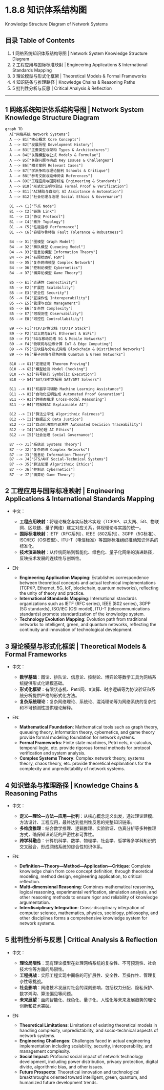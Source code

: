 # 1.8.8 知识体系结构图

Knowledge Structure Diagram of Network Systems

## 目录 Table of Contents

1. 1 网络系统知识体系结构导图 | Network System Knowledge Structure Diagram
2. 2 工程应用与国际标准映射 | Engineering Applications & International Standards Mapping
3. 3 理论模型与形式化框架 | Theoretical Models & Formal Frameworks
4. 4 知识链条与推理路径 | Knowledge Chains & Reasoning Paths
5. 5 批判性分析与反思 | Critical Analysis & Reflection

---

## 1 网络系统知识体系结构导图 | Network System Knowledge Structure Diagram

```mermaid
graph TD
  A["网络系统 Network Systems"]
  A --> B1["核心概念 Core Concepts"]
  A --> B2["发展历程 Development History"]
  A --> B3["主要类型与架构 Types & Architectures"]
  A --> B4["关键模型与公式 Models & Formulae"]
  A --> B5["关键问题与挑战 Key Issues & Challenges"]
  A --> B6["相关案例 Relevant Cases"]
  A --> B7["学派争鸣与理论批判 Schools & Critique"]
  A --> B8["参考文献与延伸阅读 References"]
  A --> B9["工程应用与国际标准 Engineering & Standards"]
  A --> B10["形式化证明与验证 Formal Proof & Verification"]
  A --> B11["AI辅助与自动化 AI Assistance & Automation"]
  A --> B12["社会伦理与治理 Social Ethics & Governance"]
  
  B1 --> C1["节点 Node"]
  B1 --> C2["链路 Link"]
  B1 --> C3["协议 Protocol"]
  B1 --> C4["拓扑 Topology"]
  B1 --> C5["性能指标 Performance"]
  B1 --> C6["容错与鲁棒性 Fault Tolerance & Robustness"]
  
  B4 --> D1["图模型 Graph Model"]
  B4 --> D2["排队模型 Queueing Model"]
  B4 --> D3["信息论模型 Information Theory"]
  B4 --> D4["有限状态机 FSM"]
  B4 --> D5["复杂网络模型 Complex Network"]
  B4 --> D6["控制论模型 Cybernetics"]
  B4 --> D7["博弈论模型 Game Theory"]
  
  B5 --> E1["连通性 Connectivity"]
  B5 --> E2["扩展性 Scalability"]
  B5 --> E3["安全性 Security"]
  B5 --> E4["互操作性 Interoperability"]
  B5 --> E5["管理与自治 Management"]
  B5 --> E6["复杂性 Complexity"]
  B5 --> E7["可观测性 Observability"]
  B5 --> E8["可控性 Controllability"]
  
  B9 --> F1["TCP/IP协议栈 TCP/IP Stack"]
  B9 --> F2["以太网与WiFi Ethernet & WiFi"]
  B9 --> F3["5G与移动网络 5G & Mobile Networks"]
  B9 --> F4["物联网与边缘计算 IoT & Edge Computing"]
  B9 --> F5["区块链与分布式网络 Blockchain & Distributed Networks"]
  B9 --> F6["量子网络与绿色网络 Quantum & Green Networks"]
  
  B10 --> G1["定理证明 Theorem Proving"]
  B10 --> G2["模型检测 Model Checking"]
  B10 --> G3["符号执行 Symbolic Execution"]
  B10 --> G4["SAT/SMT求解器 SAT/SMT Solvers"]
  
  B11 --> H1["机器学习辅助 Machine Learning Assistance"]
  B11 --> H2["自动化证明生成 Automated Proof Generation"]
  B11 --> H3["跨模态推理 Cross-modal Reasoning"]
  B11 --> H4["可解释AI Explainable AI"]
  
  B12 --> I1["算法公平性 Algorithmic Fairness"]
  B12 --> I2["数据正义 Data Justice"]
  B12 --> I3["自动化决策可追溯性 Automated Decision Traceability"]
  B12 --> I4["AI伦理 AI Ethics"]
  B12 --> I5["社会治理 Social Governance"]
  
  B7 --> J1["系统论 Systems Theory"]
  B7 --> J2["复杂网络 Complex Networks"]
  B7 --> J3["信息论 Information Theory"]
  B7 --> J4["STS/ANT Social-Technical Systems"]
  B7 --> J5["算法伦理 Algorithmic Ethics"]
  B7 --> J6["控制论 Cybernetics"]
  B7 --> J7["博弈论 Game Theory"]
```

## 2 工程应用与国际标准映射 | Engineering Applications & International Standards Mapping

- 中文：
  - **工程应用映射**：将理论概念与实际技术实现（TCP/IP、以太网、5G、物联网、区块链、量子网络）建立对应关系，体现理论与实践的统一。
  - **国际标准映射**：IETF（RFC系列）、IEEE（802系列）、3GPP（5G标准）、ISO/IEC（OSI模型）、ITU-T（电信标准）等国际标准组织推动知识体系的标准化。
  - **技术演进映射**：从传统网络到智能化、绿色化、量子化网络的演进路径，反映技术发展的连续性与创新性。

- EN:
  - **Engineering Application Mapping**: Establishes correspondence between theoretical concepts and actual technical implementations (TCP/IP, Ethernet, 5G, IoT, blockchain, quantum networks), reflecting the unity of theory and practice.
  - **International Standards Mapping**: International standards organizations such as IETF (RFC series), IEEE (802 series), 3GPP (5G standards), ISO/IEC (OSI model), ITU-T (telecommunications standards) promote standardization of the knowledge system.
  - **Technology Evolution Mapping**: Evolution path from traditional networks to intelligent, green, and quantum networks, reflecting the continuity and innovation of technological development.

## 3 理论模型与形式化框架 | Theoretical Models & Formal Frameworks

- 中文：
  - **数学基础**：图论、排队论、信息论、控制论、博弈论等数学工具为网络系统提供形式化建模基础。
  - **形式化框架**：有限状态机、Petri网、π演算、时序逻辑等为协议验证和系统分析提供严格的形式化方法。
  - **复杂系统理论**：复杂网络理论、系统论、混沌理论等为网络系统的复杂性和不可预测性提供理论解释。

- EN:
  - **Mathematical Foundation**: Mathematical tools such as graph theory, queueing theory, information theory, cybernetics, and game theory provide formal modeling foundation for network systems.
  - **Formal Frameworks**: Finite state machines, Petri nets, π-calculus, temporal logic, etc. provide rigorous formal methods for protocol verification and system analysis.
  - **Complex Systems Theory**: Complex network theory, systems theory, chaos theory, etc. provide theoretical explanations for the complexity and unpredictability of network systems.

## 4 知识链条与推理路径 | Knowledge Chains & Reasoning Paths

- 中文：
  - **定义—理论—方法—应用—批判**：从核心概念定义出发，通过理论建模、方法设计、工程应用，最终达到批判性反思的完整知识链条。
  - **多维度推理**：结合数学推理、逻辑推理、实验验证、仿真分析等多种推理方式，确保知识论证的严密性和可靠性。
  - **跨学科融合**：计算机科学、数学、物理学、社会学、哲学等多学科知识的交叉融合，形成网络系统的综合性知识体系。

- EN:
  - **Definition—Theory—Method—Application—Critique**: Complete knowledge chain from core concept definition, through theoretical modeling, method design, engineering application, to critical reflection.
  - **Multi-dimensional Reasoning**: Combines mathematical reasoning, logical reasoning, experimental verification, simulation analysis, and other reasoning methods to ensure rigor and reliability of knowledge argumentation.
  - **Interdisciplinary Integration**: Cross-disciplinary integration of computer science, mathematics, physics, sociology, philosophy, and other disciplines forms a comprehensive knowledge system for network systems.

## 5 批判性分析与反思 | Critical Analysis & Reflection

- 中文：
  - **理论局限性**：现有理论模型在处理网络系统的复杂性、不可预测性、社会技术性等方面的局限性。
  - **工程挑战**：实际工程实现中面临的可扩展性、安全性、互操作性、管理复杂性等挑战。
  - **社会影响**：网络技术发展对社会的深刻影响，包括权力分配、隐私保护、数字鸿沟、算法偏见等问题。
  - **未来展望**：面向智能化、绿色化、量子化、人性化等未来发展趋势的理论创新和技术突破。

- EN:
  - **Theoretical Limitations**: Limitations of existing theoretical models in handling complexity, unpredictability, and socio-technical aspects of network systems.
  - **Engineering Challenges**: Challenges faced in actual engineering implementation including scalability, security, interoperability, and management complexity.
  - **Social Impact**: Profound social impact of network technology development, including power distribution, privacy protection, digital divide, algorithmic bias, and other issues.
  - **Future Prospects**: Theoretical innovation and technological breakthroughs oriented toward intelligent, green, quantum, and humanized future development trends.
